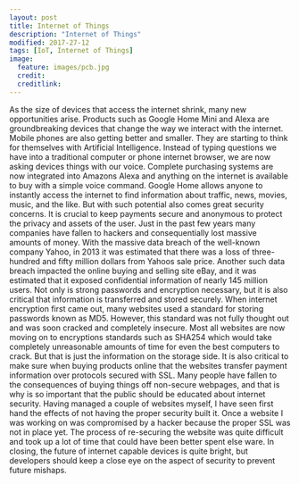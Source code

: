 ```yaml
---
layout: post
title: Internet of Things
description: "Internet of Things"
modified: 2017-27-12
tags: [IoT, Internet of Things]
image:
  feature: images/pcb.jpg
  credit:
  creditlink:
---
```


As the size of devices that access the internet shrink, many new opportunities arise. Products such as Google Home Mini and Alexa are groundbreaking devices that change the way we interact with the internet. Mobile phones are also getting better and smaller. They are starting to think for themselves with Artificial Intelligence. Instead of typing questions we have into a traditional computer or phone internet browser, we are now asking devices things with our voice. Complete purchasing systems are now integrated into Amazons Alexa and anything on the internet is available to buy with a simple voice command. Google Home allows anyone to instantly access the internet to find information about traffic, news, movies, music, and the like. But with such potential also comes great security concerns. It is crucial to keep payments secure and anonymous to protect the privacy and assets of the user. Just in the past few years many companies have fallen to hackers and consequentially lost massive amounts of money. With the massive data breach of the well-known company Yahoo, in 2013 it was estimated that there was a loss of three-hundred and fifty million dollars from Yahoos sale price. Another such data breach impacted the online buying and selling site eBay, and it was estimated that it exposed confidential information of nearly 145 million users. Not only is strong passwords and encryption necessary, but it is also critical that information is transferred and stored securely. When internet encryption first came out, many websites used a standard for storing passwords known as MD5. However, this standard was not fully thought out and was soon cracked and completely insecure. Most all websites are now moving on to encryptions standards such as SHA254 which would take completely unreasonable amounts of time for even the best computers to crack. But that is just the information on the storage side. It is also critical to make sure when buying products online that the websites transfer payment information over protocols secured with SSL. Many people have fallen to the consequences of buying things off non-secure webpages, and that is why is so important that the public should be educated about internet security. Having managed a couple of websites myself, I have seen first hand the effects of not having the proper security built it. Once a website I was working on was compromised by a hacker because the proper SSL was not in place yet. The process of re-securing the website was quite difficult and took up a lot of time that could have been better spent else ware. In closing, the future of internet capable devices is quite bright, but developers should keep a close eye on the aspect of security to prevent future mishaps.
